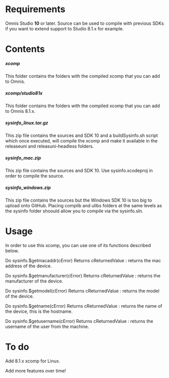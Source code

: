 # Requirements

Omnis Studio **10** or later. Source can be used to compile with previous SDKs if you want to extend support to Studio 8.1.x for example.

# Contents

##### xcomp

This folder contains the folders with the compiled xcomp that you can add to Omnis.

##### xcomp/studio81x

This folder contains the folders with the compiled xcomp that you can add to Omnis 8.1.x.

##### sysinfo_linux.tar.gz

This zip file contains the sources and SDK 10 and a buildSysinfo.sh script which once executed, will compile the xcomp and make it available in the releaseuni and releasuni-headless folders.

##### sysinfo_mac.zip

This zip file contains the sources and SDK 10. Use sysinfo.xcodeproj in order to compile the source.

##### sysinfo_windows.zip

This zip file contains the sources but the Windows SDK 10 is too big to upload onto GitHub. Placing complib and ulibs folders at the same levels as the sysinfo folder shoould allow you to compile via the sysinfo.sln.

# Usage

In order to use this xcomp, you can use one of its functions described below.

Do sysinfo.$getmacaddr(cError) Returns cReturnedValue : returns the mac address of the device.

Do sysinfo.$getmanufacturer(cError) Returns cReturnedValue : returns the manufacturer of the device.

Do sysinfo.$getmodel(cError) Returns cReturnedValue : returns the model of the device.

Do sysinfo.$getname(cError) Returns cReturnedValue : returns the name of the device, this is the hostname.

Do sysinfo.$getusername(cError) Returns cReturnedValue : returns the username of the user from the machine.

# To do

Add 8.1.x xcomp for Linux.

Add more features over time!
